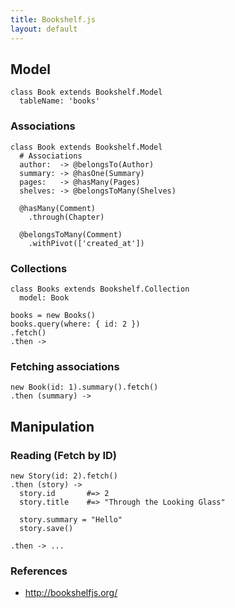 ```yaml
---
title: Bookshelf.js
layout: default
---
```


Model
-----

    class Book extends Bookshelf.Model
      tableName: 'books'

### Associations

    class Book extends Bookshelf.Model
      # Associations
      author:  -> @belongsTo(Author)
      summary: -> @hasOne(Summary)
      pages:   -> @hasMany(Pages)
      shelves: -> @belongsToMany(Shelves)

      @hasMany(Comment)
        .through(Chapter)

      @belongsToMany(Comment)
        .withPivot(['created_at'])

### Collections

    class Books extends Bookshelf.Collection
      model: Book

    books = new Books()
    books.query(where: { id: 2 })
    .fetch()
    .then ->

### Fetching associations

    new Book(id: 1).summary().fetch()
    .then (summary) ->
    
Manipulation
------------

### Reading (Fetch by ID)

    new Story(id: 2).fetch()
    .then (story) ->
      story.id       #=> 2
      story.title    #=> "Through the Looking Glass"

      story.summary = "Hello"
      story.save()

    .then -> ...

### References

 * http://bookshelfjs.org/

